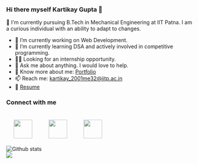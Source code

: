 ### Hi there myself Kartikay Gupta 👋

🏫 I'm currently pursuing B.Tech in Mechanical Engineering at IIT Patna. I am a curious individual with an ability to adapt to changes.

- 🔭 I’m currently working on Web Development.
- 🌱 I’m currently learning DSA and actively involved in competitive programming. 
- 🧑‍💼 Looking for an internship opportunity.
- 💬 Ask me about anything. I would love to help.
- 📖 Know more about me: [Portfolio](https://brave-knuth-2579b9.netlify.app/)
- 📫 Reach me: kartikay_2001me32@iitp.ac.in
- 📑 [Resume](https://drive.google.com/file/d/1DIZf9ePO0BGsF7ZH5QSSq8H47J-Yo2hK/view?usp=sharing)

### Connect with me
<a href="https://www.linkedin.com/in/kartikay-gupta/"><img src="https://camo.githubusercontent.com/28bbd2596707954793abeff9eb24d343c1c78b7bf184b90294b4b190c6097a65/68747470733a2f2f63646e2e6a7364656c6976722e6e65742f6e706d2f73696d706c652d69636f6e7340332e302e312f69636f6e732f6c696e6b6564696e2e737667" style="height:50px; width:auto;margin:20px;"/></a>    <a href="https://twitter.com/aatma_0"><img src="https://camo.githubusercontent.com/c58e07fb34a45fd051183258b5860608dd86ac98dd151d0522e0575966082b88/68747470733a2f2f63646e2e6a7364656c6976722e6e65742f6e706d2f73696d706c652d69636f6e7340332e302e312f69636f6e732f747769747465722e737667" style="height:50px; width:auto;margin:20px;"/></a>      <a href="https://www.instagram.com/kartikay_gpt/"><img src="https://camo.githubusercontent.com/aecaf87326884e8b0466bb799265a13fee7586246ebda3e066cb7fad82a1fd23/68747470733a2f2f63646e2e6a7364656c6976722e6e65742f6e706d2f73696d706c652d69636f6e7340332e302e312f69636f6e732f696e7374616772616d2e737667" style="height:50px; width:auto;margin:20px;"/></a>  
![Github stats](https://github-readme-stats.vercel.app/api?username=KartuzGupta)
<br>
![](https://komarev.com/ghpvc/?username=KartuzGupta)
